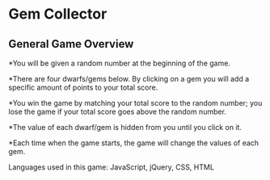 # Gem Collector

## General Game Overview

*You will be given a random number at the beginning of the game.

*There are four dwarfs/gems below. By clicking on a gem you will add a specific amount of points to your total score.

*You win the game by matching your total score to the random number; you lose the game if your total score goes above the random number.

*The value of each dwarf/gem is hidden from you until you click on it.

*Each time when the game starts, the game will change the values of each gem.

Languages used in this game: JavaScript, jQuery, CSS, HTML

